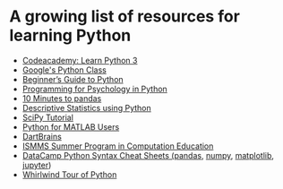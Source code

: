 # A growing list of resources for learning Python

- <a href="https://www.codecademy.com/learn/learn-python-3" target="_blank">Codeacademy: Learn Python 3</a>
- <a href="https://developers.google.com/edu/python/" target="_blank">Google's Python Class</a>
- <a href="https://wiki.python.org/moin/BeginnersGuide" target="_blank">Beginner’s Guide to Python</a>
- <a href="http://www.djmannion.net/psych_programming/introduction.html" target="_blank">Programming for Psychology in Python</a>
- <a href="https://pandas.pydata.org/docs/user_guide/10min.html" target="_blank">10 Minutes to pandas</a>
- <a href="https://www.marsja.se/pandas-python-descriptive-statistics/" target="_blank">Descriptive Statistics using Python</a>
- <a href="https://scipy-lectures.org/" target="_blank">SciPy Tutorial</a>
- <a href="https://www.datacamp.com/courses/python-for-matlab-users" target="_blank">Python for MATLAB Users</a>
- <a href="https://dartbrains.org/features/notebooks/1_Introduction_to_Programming.html" target="_blank">DartBrains</a>
- <a href="https://center-for-computational-psychiatry.github.io/course_spice/index.html" target="_blank">ISMMS Summer Program in Computation Education</a>
- <a href="https://www.datacamp.com/cheat-sheet/category/python" target="_blank">DataCamp Python Syntax Cheat Sheets (<a href="https://www.datacamp.com/cheat-sheet/pandas-cheat-sheet-data-wrangling-in-python" target="_blank">pandas</a>, <a href="https://www.datacamp.com/cheat-sheet/numpy-cheat-sheet-data-analysis-in-python" target="_blank">numpy</a>, <a href="https://www.datacamp.com/cheat-sheet/matplotlib-cheat-sheet-plotting-in-python" target="_blank">matplotlib</a>, <a href="https://www.datacamp.com/cheat-sheet/jupyter-notebook-cheat-sheet" target="_blank">jupyter</a>)</a>
- <a href="https://github.com/jakevdp/WhirlwindTourOfPython" target="_blank">Whirlwind Tour of Python</a>
